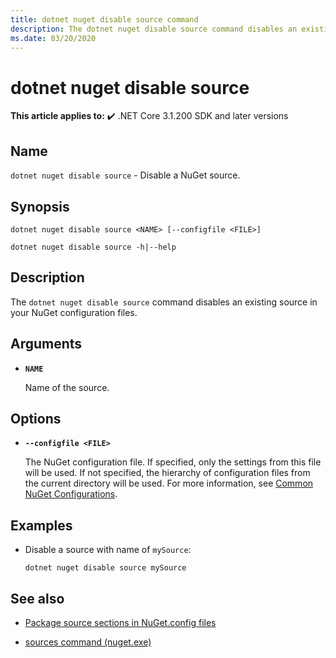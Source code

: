 ```yaml
---
title: dotnet nuget disable source command
description: The dotnet nuget disable source command disables an existing source in your NuGet configuration files. 
ms.date: 03/20/2020
---
```

# dotnet nuget disable source

**This article applies to:** ✔️ .NET Core 3.1.200 SDK and later versions

## Name

`dotnet nuget disable source` - Disable a NuGet source.

## Synopsis

```dotnetcli
dotnet nuget disable source <NAME> [--configfile <FILE>]

dotnet nuget disable source -h|--help
```

## Description

The `dotnet nuget disable source` command disables an existing source in your NuGet configuration files.

## Arguments

- **`NAME`**

  Name of the source.

## Options

- **`--configfile <FILE>`**

  The NuGet configuration file. If specified, only the settings from this file will be used. If not specified, the hierarchy of configuration files from the current directory will be used. For more information, see [Common NuGet Configurations](/nuget/consume-packages/configuring-nuget-behavior).

## Examples

- Disable a source with name of `mySource`:

  ```dotnetcli
  dotnet nuget disable source mySource
  ```

## See also

- [Package source sections in NuGet.config files](/nuget/reference/nuget-config-file#package-source-sections)

- [sources command (nuget.exe)](/nuget/reference/cli-reference/cli-ref-sources)
